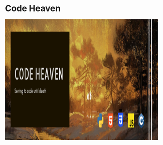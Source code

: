 #  Code Heaven 

<img width = 1550px height = 400px src=https://github.com/Code-Heaven/.github/blob/main/profile/pic/Code%20Heaven%20Banner.png>
   <a herf="https://github.com/Code-Heaven">
